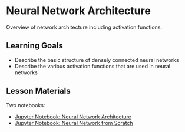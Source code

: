# Neural Network Architecture

Overview of network architecture including activation functions.

## Learning Goals

- Describe the basic structure of densely connected neural networks
- Describe the various activation functions that are used in neural networks

## Lesson Materials

Two notebooks:
- [Jupyter Notebook: Neural Network Architecture](neural_network_architecture.ipynb)
- [Jupyter Notebook: Neural Network from Scratch](neural_network_from_scratch.ipynb)
